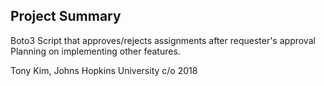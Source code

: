 ## Project Summary

Boto3 Script that approves/rejects assignments after requester's approval
Planning on implementing other features.

Tony Kim, Johns Hopkins University c/o 2018
